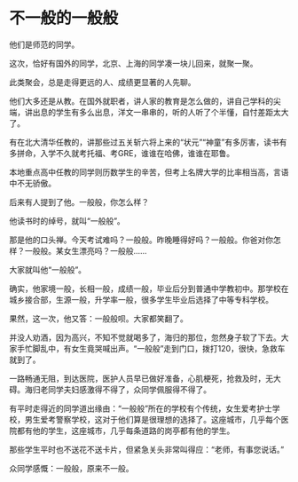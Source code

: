 # 不一般的一般般

他们是师范的同学。 

这次，恰好有国外的同学，北京、上海的同学凑一块儿回来，就聚一聚。 

此类聚会，总是走得更远的人、成绩更显著的人先聊。 

他们大多还是从教。在国外就职者，讲人家的教育是怎么做的，讲自己学科的尖端，讲出息的学生有多么出息，洋文一串串的，听的人听了个半懂，自忖差距太大了。 

有在北大清华任教的，讲那些过五关斩六将上来的“状元”“神童”有多厉害，读书有多拼命，入学不久就考托福、考GRE，谁谁在哈佛，谁谁在耶鲁。 

本地重点高中任教的同学则历数学生的辛苦，但考上名牌大学的比率相当高，言语中不无骄傲。 

后来有人提到了他。一般般，你怎么样？ 

他读书时的绰号，就叫“一般般”。 

那是他的口头禅。今天考试难吗？一般般。昨晚睡得好吗？一般般。你爸对你怎样？一般般。某女生漂亮吗？一般般…… 

大家就叫他“一般般”。 

确实，他家境一般，长相一般，成绩一般，毕业后分到普通中学教初中。那学校在城乡接合部，生源一般，升学率一般，很多学生毕业后选择了中等专科学校。 

果然，这一次，他又答：一般般呗。大家都笑翻了。 

并没人劝酒，因为高兴，不知不觉就喝多了，海归的那位，忽然身子软了下去。大家手忙脚乱中，有女生竟哭喊出声。“一般般”走到门口，拨打120，很快，急救车就到了。 

一路畅通无阻，到达医院，医护人员早已做好准备，心肌梗死，抢救及时，无大碍。海归老同学夫妇感激得不得了，众同学佩服得不得了。 

有平时走得近的同学道出缘由：“一般般”所在的学校有个传统，女生爱考护士学校，男生爱考警察学校，这对于他们算是很理想的选择了。这座城市，几乎每个医院都有他的学生，这座城市，几乎每条道路的岗亭都有他的学生。 

那些学生平时也不送花不送卡片，但紧急关头非常叫得应：“老师，有事您说话。” 

众同学感慨：一般般，原来不一般。